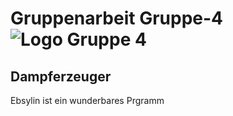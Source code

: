 # Gruppenarbeit Gruppe-4 ![Logo Gruppe 4](https://github.com/kdh981/RET-Gruppe-4/assets/149948823/258445a1-8226-490f-9ce8-af83c4fd055d)

## Dampferzeuger

Ebsylin ist ein wunderbares Prgramm 

